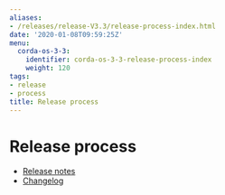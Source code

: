 ```yaml
---
aliases:
- /releases/release-V3.3/release-process-index.html
date: '2020-01-08T09:59:25Z'
menu:
  corda-os-3-3:
    identifier: corda-os-3-3-release-process-index
    weight: 120
tags:
- release
- process
title: Release process
---
```



# Release process



* [Release notes](release-notes.md)
* [Changelog](changelog.md)



